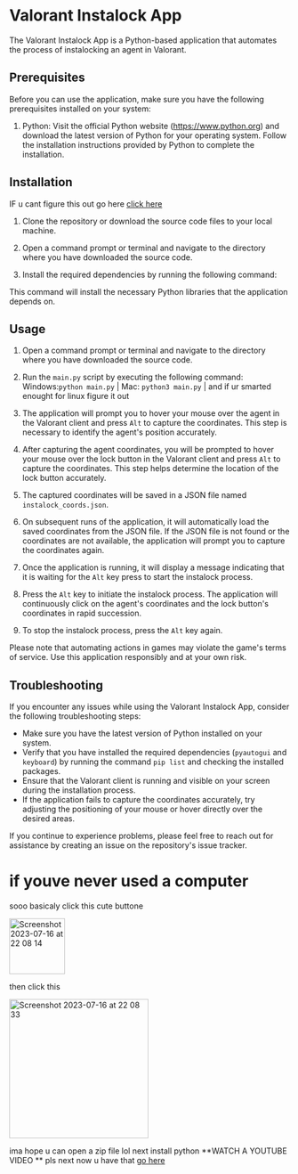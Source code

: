 # Valorant Instalock App

The Valorant Instalock App is a Python-based application that automates the process of instalocking an agent in Valorant.

## Prerequisites

Before you can use the application, make sure you have the following prerequisites installed on your system:

1. Python: Visit the official Python website (https://www.python.org) and download the latest version of Python for your operating system. Follow the installation instructions provided by Python to complete the installation.

## Installation

IF u cant figure this out go here [click here](#if-youve-never-used-a-computer)



1. Clone the repository or download the source code files to your local machine.

2. Open a command prompt or terminal and navigate to the directory where you have downloaded the source code.

3. Install the required dependencies by running the following command:

This command will install the necessary Python libraries that the application depends on.

## Usage

1. Open a command prompt or terminal and navigate to the directory where you have downloaded the source code.

2. Run the `main.py` script by executing the following command: Windows:`python main.py` | Mac: `python3 main.py` | and if ur smarted enought for linux figure it out


3. The application will prompt you to hover your mouse over the agent in the Valorant client and press `Alt` to capture the coordinates. This step is necessary to identify the agent's position accurately.

4. After capturing the agent coordinates, you will be prompted to hover your mouse over the lock button in the Valorant client and press `Alt` to capture the coordinates. This step helps determine the location of the lock button accurately.

5. The captured coordinates will be saved in a JSON file named `instalock_coords.json`.

6. On subsequent runs of the application, it will automatically load the saved coordinates from the JSON file. If the JSON file is not found or the coordinates are not available, the application will prompt you to capture the coordinates again.

7. Once the application is running, it will display a message indicating that it is waiting for the `Alt` key press to start the instalock process.

8. Press the `Alt` key to initiate the instalock process. The application will continuously click on the agent's coordinates and the lock button's coordinates in rapid succession.

9. To stop the instalock process, press the `Alt` key again.

Please note that automating actions in games may violate the game's terms of service. Use this application responsibly and at your own risk.

## Troubleshooting

If you encounter any issues while using the Valorant Instalock App, consider the following troubleshooting steps:

- Make sure you have the latest version of Python installed on your system.
- Verify that you have installed the required dependencies (`pyautogui` and `keyboard`) by running the command `pip list` and checking the installed packages.
- Ensure that the Valorant client is running and visible on your screen during the installation process.
- If the application fails to capture the coordinates accurately, try adjusting the positioning of your mouse or hover directly over the desired areas.

If you continue to experience problems, please feel free to reach out for assistance by creating an issue on the repository's issue tracker.




# if youve never used a computer 
sooo basicaly click this cute buttone


<img width="100" alt="Screenshot 2023-07-16 at 22 08 14" src="https://github.com/MakashiDev/Valorant-InstaLock/assets/53072442/a64ec141-7367-4f87-a4e5-4b2eb17f9f3a">


then click this


<img width="250" alt="Screenshot 2023-07-16 at 22 08 33" src="https://github.com/MakashiDev/Valorant-InstaLock/assets/53072442/a6b1484f-3cf3-4fde-85c5-5b85af984b9f">

ima hope u can open a zip file lol
next install python **WATCH A YOUTUBE VIDEO ** pls
next now u have that [go here](#usage)
